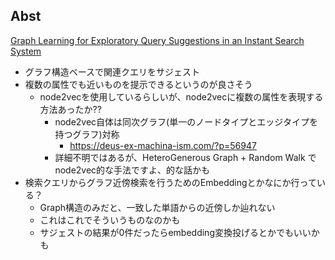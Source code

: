 ## Abst
[Graph Learning for Exploratory Query Suggestions in an Instant Search System](https://research.atspotify.com/2023/10/graph-learning-for-exploratory-query-suggestions-in-an-instant-search-system/)

- グラフ構造ベースで関連クエリをサジェスト
- 複数の属性でも近いものを提示できるというのが良さそう
  - node2vecを使用しているらしいが、node2vecに複数の属性を表現する方法あったか??
    - node2vec自体は同次グラフ(単一のノードタイプとエッジタイプを持つグラフ)対称
      - https://deus-ex-machina-ism.com/?p=56947
    - 詳細不明ではあるが、HeteroGenerous Graph + Random Walk でnode2vec的な手法ですよ、的な話かも
- 検索クエリからグラフ近傍検索を行うためのEmbeddingとかなにか行っている？
  - Graph構造のみだと、一致した単語からの近傍しか辿れない
  - これはこれでそういうものなのかも
  - サジェストの結果が0件だったらembedding変換投げるとかでもいいかも
